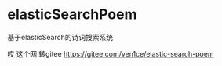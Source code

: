 # elasticSearchPoem
基于elasticSearch的诗词搜索系统

哎 这个网 转gitee https://gitee.com/ven1ce/elastic-search-poem
